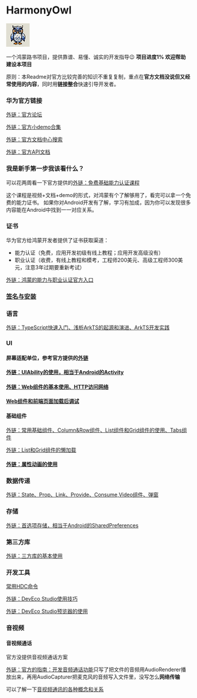 # HarmonyOwl
![image info](/Images/Logo/Logo_64x64.png)  

一个鸿蒙路书项目，提供靠谱、易懂、诚实的开发指导😉 **项目进度1% 欢迎帮助建设本项目**

原则：本Readme对官方比较完善的知识不重复复制，重点在**官方文档没说但又经常使用的内容**，同时用**链接整合**快速引导开发者。

### 华为官方链接

[外链：官方论坛](https://developer.huawei.com/consumer/cn/forum/)

[外链：官方小demo合集](https://gitee.com/harmonyos/codelabs)

[外链：官方文档中心搜索](https://developer.huawei.com/consumer/cn/doc/)

[外链：官方API文档](https://developer.harmonyos.com/cn/docs/documentation/doc-references-V3/development-intro-0000001478061813-V3)

### 我是新手第一步我该看什么？

可以花两周看一下官方提供的[外链：免费基础能力认证课程](https://developer.huawei.com/consumer/cn/training/dev-cert-detail/101666948302721398)

这个课程是视频+文档+demo的形式，对鸿蒙有个了解够用了，看完可以拿一个免费的能力证书。
如果你对Android开发有了解，学习有加成，因为你可以发现很多内容能在Android中找到一一对应关系。

### 证书
华为官方给鸿蒙开发者提供了证书获取渠道：
- 能力认证（免费，应用开发初级有线上教程；应用开发高级没有）
- 职业认证（收费，有线上教程和模考，工程师200美元、高级工程师300美元，注意3年过期要重新考试）

[外链：鸿蒙的能力与职业认证官方入口](https://developer.huawei.com/consumer/cn/training/dev-certification/a617e0d3bc144624864a04edb951f6c4)

### [签名与安装](/DOC/signs.md)

### 语言

[外链：TypeScript快速入门、浅析ArkTS的起源和演进、ArkTS开发实践](https://developer.huawei.com/consumer/cn/training/course/slightMooc/C101667356568959645)

### UI


#### 屏幕适配单位，参考官方提供的[外链](https://developer.harmonyos.com/cn/docs/design/des-guides/basic-0000001055539104)

#### [外链：UIAbility的使用，相当于Android的Activity](https://developer.huawei.com/consumer/cn/training/course/slightMooc/C101667310940295021)

#### [外链：Web组件的基本使用、HTTP访问网络](https://developer.huawei.com/consumer/cn/training/course/slightMooc/C101667364948559963)

#### [Web组件和前端页面加载后调试](/DOC/web_view.md)

#### 基础组件

[外链：常用基础组件、Column&Row组件、List组件和Grid组件的使用、Tabs组件](https://developer.huawei.com/consumer/cn/training/course/slightMooc/C101667360160710997)

[外链：List和Grid组件的懒加载](https://developer.harmonyos.com/cn/docs/documentation/doc-guides-V3/ui-ts-performance-improvement-recommendation-0000001477981001-V3#ZH-CN_TOPIC_0000001477981001__%E6%8E%A8%E8%8D%90%E4%BD%BF%E7%94%A8%E6%95%B0%E6%8D%AE%E6%87%92%E5%8A%A0%E8%BD%BD)

#### [外链：属性动画的使用](https://developer.huawei.com/consumer/cn/training/course/slightMooc/C101667368091091005)

### 数据传递

[外链：State、Prop、Link、Provide、Consume,Video组件、弹窗](https://developer.huawei.com/consumer/cn/training/course/slightMooc/C101680765314766141)

### 存储

[外链：首选项存储，相当于Android的SharedPreferences](https://developer.huawei.com/consumer/cn/training/course/slightMooc/C101667367018821971)

### 第三方库

[外链：三方库的基本使用](https://developer.huawei.com/consumer/cn/training/course/slightMooc/C101667369405083047)

### 开发工具

[常用HDC命令](/DOC/hdc.md)

[外链：DevEco Studio使用技巧](https://developer.huawei.com/consumer/cn/training/course/slightMooc/C101680766639443507)

[外链：DevEco Studio预览器的使用](https://developer.huawei.com/consumer/cn/training/course/slightMooc/C101680766639443507)

### 音视频

#### 音视频通话

官方没提供音视频通话方案

[外链：官方的指南：开发音频通话功能](https://developer.harmonyos.com/cn/docs/documentation/doc-guides-V3/audio-call-development-0000001455598596-V3)只写了把文件的音频用AudioRenderer播放出来，再用AudioCapturer把麦克风的音频写入文件里，没写怎么**网络传输**

可以了解一下[音视频通讯的各种概念和关系](/DOC/音视频通讯的各种概念和关系.md)
